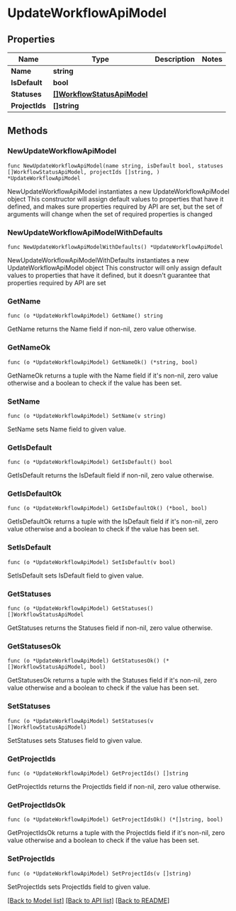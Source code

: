 # UpdateWorkflowApiModel

## Properties

Name | Type | Description | Notes
------------ | ------------- | ------------- | -------------
**Name** | **string** |  | 
**IsDefault** | **bool** |  | 
**Statuses** | [**[]WorkflowStatusApiModel**](WorkflowStatusApiModel.md) |  | 
**ProjectIds** | **[]string** |  | 

## Methods

### NewUpdateWorkflowApiModel

`func NewUpdateWorkflowApiModel(name string, isDefault bool, statuses []WorkflowStatusApiModel, projectIds []string, ) *UpdateWorkflowApiModel`

NewUpdateWorkflowApiModel instantiates a new UpdateWorkflowApiModel object
This constructor will assign default values to properties that have it defined,
and makes sure properties required by API are set, but the set of arguments
will change when the set of required properties is changed

### NewUpdateWorkflowApiModelWithDefaults

`func NewUpdateWorkflowApiModelWithDefaults() *UpdateWorkflowApiModel`

NewUpdateWorkflowApiModelWithDefaults instantiates a new UpdateWorkflowApiModel object
This constructor will only assign default values to properties that have it defined,
but it doesn't guarantee that properties required by API are set

### GetName

`func (o *UpdateWorkflowApiModel) GetName() string`

GetName returns the Name field if non-nil, zero value otherwise.

### GetNameOk

`func (o *UpdateWorkflowApiModel) GetNameOk() (*string, bool)`

GetNameOk returns a tuple with the Name field if it's non-nil, zero value otherwise
and a boolean to check if the value has been set.

### SetName

`func (o *UpdateWorkflowApiModel) SetName(v string)`

SetName sets Name field to given value.


### GetIsDefault

`func (o *UpdateWorkflowApiModel) GetIsDefault() bool`

GetIsDefault returns the IsDefault field if non-nil, zero value otherwise.

### GetIsDefaultOk

`func (o *UpdateWorkflowApiModel) GetIsDefaultOk() (*bool, bool)`

GetIsDefaultOk returns a tuple with the IsDefault field if it's non-nil, zero value otherwise
and a boolean to check if the value has been set.

### SetIsDefault

`func (o *UpdateWorkflowApiModel) SetIsDefault(v bool)`

SetIsDefault sets IsDefault field to given value.


### GetStatuses

`func (o *UpdateWorkflowApiModel) GetStatuses() []WorkflowStatusApiModel`

GetStatuses returns the Statuses field if non-nil, zero value otherwise.

### GetStatusesOk

`func (o *UpdateWorkflowApiModel) GetStatusesOk() (*[]WorkflowStatusApiModel, bool)`

GetStatusesOk returns a tuple with the Statuses field if it's non-nil, zero value otherwise
and a boolean to check if the value has been set.

### SetStatuses

`func (o *UpdateWorkflowApiModel) SetStatuses(v []WorkflowStatusApiModel)`

SetStatuses sets Statuses field to given value.


### GetProjectIds

`func (o *UpdateWorkflowApiModel) GetProjectIds() []string`

GetProjectIds returns the ProjectIds field if non-nil, zero value otherwise.

### GetProjectIdsOk

`func (o *UpdateWorkflowApiModel) GetProjectIdsOk() (*[]string, bool)`

GetProjectIdsOk returns a tuple with the ProjectIds field if it's non-nil, zero value otherwise
and a boolean to check if the value has been set.

### SetProjectIds

`func (o *UpdateWorkflowApiModel) SetProjectIds(v []string)`

SetProjectIds sets ProjectIds field to given value.



[[Back to Model list]](../README.md#documentation-for-models) [[Back to API list]](../README.md#documentation-for-api-endpoints) [[Back to README]](../README.md)


